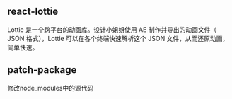 ## react-lottie 
Lottie 是一个跨平台的动画库。设计小姐姐使用 AE 制作并导出的动画文件（ JSON 格式），Lottie 可以在各个终端快速解析这个 JSON 文件，从而还原动画，简单快速。
## patch-package
修改node_modules中的源代码
